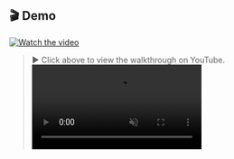 ## 🎬 Demo

[![Watch the video](https://img.youtube.com/vi/VIDEO_ID/hqdefault.jpg)](https://www.youtube.com/watch?v=VIDEO_ID)

> ▶️ Click above to view the walkthrough on YouTube.
<video src="your-video.mp4" autoplay loop muted controls></video>
